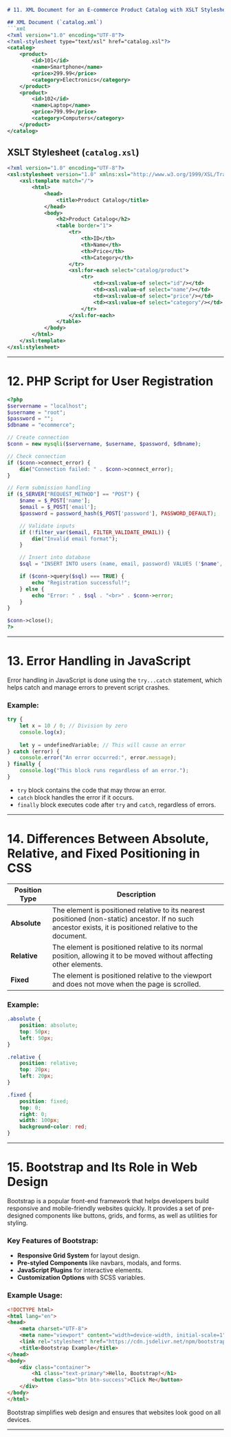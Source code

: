 ```md
# 11. XML Document for an E-commerce Product Catalog with XSLT Stylesheet

## XML Document (`catalog.xml`)
```xml
<?xml version="1.0" encoding="UTF-8"?>
<?xml-stylesheet type="text/xsl" href="catalog.xsl"?>
<catalog>
    <product>
        <id>101</id>
        <name>Smartphone</name>
        <price>299.99</price>
        <category>Electronics</category>
    </product>
    <product>
        <id>102</id>
        <name>Laptop</name>
        <price>799.99</price>
        <category>Computers</category>
    </product>
</catalog>
```

## XSLT Stylesheet (`catalog.xsl`)
```xml
<?xml version="1.0" encoding="UTF-8"?>
<xsl:stylesheet version="1.0" xmlns:xsl="http://www.w3.org/1999/XSL/Transform">
    <xsl:template match="/">
        <html>
            <head>
                <title>Product Catalog</title>
            </head>
            <body>
                <h2>Product Catalog</h2>
                <table border="1">
                    <tr>
                        <th>ID</th>
                        <th>Name</th>
                        <th>Price</th>
                        <th>Category</th>
                    </tr>
                    <xsl:for-each select="catalog/product">
                        <tr>
                            <td><xsl:value-of select="id"/></td>
                            <td><xsl:value-of select="name"/></td>
                            <td><xsl:value-of select="price"/></td>
                            <td><xsl:value-of select="category"/></td>
                        </tr>
                    </xsl:for-each>
                </table>
            </body>
        </html>
    </xsl:template>
</xsl:stylesheet>
```

---

# 12. PHP Script for User Registration

```php
<?php
$servername = "localhost";
$username = "root";
$password = "";
$dbname = "ecommerce";

// Create connection
$conn = new mysqli($servername, $username, $password, $dbname);

// Check connection
if ($conn->connect_error) {
    die("Connection failed: " . $conn->connect_error);
}

// Form submission handling
if ($_SERVER["REQUEST_METHOD"] == "POST") {
    $name = $_POST['name'];
    $email = $_POST['email'];
    $password = password_hash($_POST['password'], PASSWORD_DEFAULT);

    // Validate inputs
    if (!filter_var($email, FILTER_VALIDATE_EMAIL)) {
        die("Invalid email format");
    }

    // Insert into database
    $sql = "INSERT INTO users (name, email, password) VALUES ('$name', '$email', '$password')";

    if ($conn->query($sql) === TRUE) {
        echo "Registration successful!";
    } else {
        echo "Error: " . $sql . "<br>" . $conn->error;
    }
}

$conn->close();
?>
```

---

# 13. Error Handling in JavaScript

Error handling in JavaScript is done using the `try...catch` statement, which helps catch and manage errors to prevent script crashes.

### Example:
```js
try {
    let x = 10 / 0; // Division by zero
    console.log(x);
    
    let y = undefinedVariable; // This will cause an error
} catch (error) {
    console.error("An error occurred:", error.message);
} finally {
    console.log("This block runs regardless of an error.");
}
```
- `try` block contains the code that may throw an error.
- `catch` block handles the error if it occurs.
- `finally` block executes code after `try` and `catch`, regardless of errors.

---

# 14. Differences Between Absolute, Relative, and Fixed Positioning in CSS

| Position Type  | Description |
|---------------|-------------|
| **Absolute** | The element is positioned relative to its nearest positioned (non-static) ancestor. If no such ancestor exists, it is positioned relative to the document. |
| **Relative** | The element is positioned relative to its normal position, allowing it to be moved without affecting other elements. |
| **Fixed** | The element is positioned relative to the viewport and does not move when the page is scrolled. |

### Example:
```css
.absolute {
    position: absolute;
    top: 50px;
    left: 50px;
}

.relative {
    position: relative;
    top: 20px;
    left: 20px;
}

.fixed {
    position: fixed;
    top: 0;
    right: 0;
    width: 100px;
    background-color: red;
}
```

---

# 15. Bootstrap and Its Role in Web Design

Bootstrap is a popular front-end framework that helps developers build responsive and mobile-friendly websites quickly. It provides a set of pre-designed components like buttons, grids, and forms, as well as utilities for styling.

### Key Features of Bootstrap:
- **Responsive Grid System** for layout design.
- **Pre-styled Components** like navbars, modals, and forms.
- **JavaScript Plugins** for interactive elements.
- **Customization Options** with SCSS variables.

### Example Usage:
```html
<!DOCTYPE html>
<html lang="en">
<head>
    <meta charset="UTF-8">
    <meta name="viewport" content="width=device-width, initial-scale=1">
    <link rel="stylesheet" href="https://cdn.jsdelivr.net/npm/bootstrap@5.3.0/dist/css/bootstrap.min.css">
    <title>Bootstrap Example</title>
</head>
<body>
    <div class="container">
        <h1 class="text-primary">Hello, Bootstrap!</h1>
        <button class="btn btn-success">Click Me</button>
    </div>
</body>
</html>
```

Bootstrap simplifies web design and ensures that websites look good on all devices.

---
